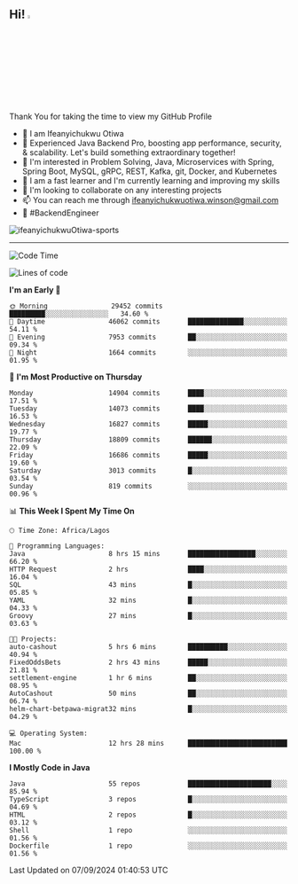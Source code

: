 <!-- BLOG-POST-LIST:START --><!-- BLOG-POST-LIST:END -->

## Hi! <img src="https://media.giphy.com/media/hvRJCLFzcasrR4ia7z/giphy.gif" width="4%"> 

Thank You for taking the time to view my GitHub Profile

- 👋 I am Ifeanyichukwu Otiwa
- 🚀 Experienced Java Backend Pro, boosting app performance, security, & scalability. Let's build something extraordinary together!
- 👀 I'm interested in Problem Solving, Java, Microservices with Spring, Spring Boot, MySQL, gRPC, REST, Kafka, git, Docker, and Kubernetes
- 🌱 I am a fast learner and I'm currently learning and improving my skills
- 💞️ I'm looking to collaborate on any interesting projects
- 📫 You can reach me through ifeanyichukwuotiwa.winson@gmail.com
- 🚀 #BackendEngineer

<p align="left" marginTop="10px"> <img src="https://komarev.com/ghpvc/?username=ifeanyichukwuOtiwa-sports&label=Profile%20views&color=0e75b6&style=for-the-badge" alt="ifeanyichukwuOtiwa-sports" /> </p>

***

<!--START_SECTION:waka-->
![Code Time](http://img.shields.io/badge/Code%20Time-2%2C871%20hrs%2057%20mins-blue)

![Lines of code](https://img.shields.io/badge/From%20Hello%20World%20I%27ve%20Written-20.9%20million%20lines%20of%20code-blue)

**I'm an Early 🐤** 

```text
🌞 Morning                29452 commits       █████████░░░░░░░░░░░░░░░░   34.60 % 
🌆 Daytime                46062 commits       ██████████████░░░░░░░░░░░   54.11 % 
🌃 Evening                7953 commits        ██░░░░░░░░░░░░░░░░░░░░░░░   09.34 % 
🌙 Night                  1664 commits        ░░░░░░░░░░░░░░░░░░░░░░░░░   01.95 % 
```
📅 **I'm Most Productive on Thursday** 

```text
Monday                   14904 commits       ████░░░░░░░░░░░░░░░░░░░░░   17.51 % 
Tuesday                  14073 commits       ████░░░░░░░░░░░░░░░░░░░░░   16.53 % 
Wednesday                16827 commits       █████░░░░░░░░░░░░░░░░░░░░   19.77 % 
Thursday                 18809 commits       ██████░░░░░░░░░░░░░░░░░░░   22.09 % 
Friday                   16686 commits       █████░░░░░░░░░░░░░░░░░░░░   19.60 % 
Saturday                 3013 commits        █░░░░░░░░░░░░░░░░░░░░░░░░   03.54 % 
Sunday                   819 commits         ░░░░░░░░░░░░░░░░░░░░░░░░░   00.96 % 
```


📊 **This Week I Spent My Time On** 

```text
🕑︎ Time Zone: Africa/Lagos

💬 Programming Languages: 
Java                     8 hrs 15 mins       █████████████████░░░░░░░░   66.20 % 
HTTP Request             2 hrs               ████░░░░░░░░░░░░░░░░░░░░░   16.04 % 
SQL                      43 mins             █░░░░░░░░░░░░░░░░░░░░░░░░   05.85 % 
YAML                     32 mins             █░░░░░░░░░░░░░░░░░░░░░░░░   04.33 % 
Groovy                   27 mins             █░░░░░░░░░░░░░░░░░░░░░░░░   03.63 % 

🐱‍💻 Projects: 
auto-cashout             5 hrs 6 mins        ██████████░░░░░░░░░░░░░░░   40.94 % 
FixedOddsBets            2 hrs 43 mins       █████░░░░░░░░░░░░░░░░░░░░   21.81 % 
settlement-engine        1 hr 6 mins         ██░░░░░░░░░░░░░░░░░░░░░░░   08.95 % 
AutoCashout              50 mins             ██░░░░░░░░░░░░░░░░░░░░░░░   06.74 % 
helm-chart-betpawa-migrat32 mins             █░░░░░░░░░░░░░░░░░░░░░░░░   04.29 % 

💻 Operating System: 
Mac                      12 hrs 28 mins      █████████████████████████   100.00 % 
```

**I Mostly Code in Java** 

```text
Java                     55 repos            █████████████████████░░░░   85.94 % 
TypeScript               3 repos             █░░░░░░░░░░░░░░░░░░░░░░░░   04.69 % 
HTML                     2 repos             █░░░░░░░░░░░░░░░░░░░░░░░░   03.12 % 
Shell                    1 repo              ░░░░░░░░░░░░░░░░░░░░░░░░░   01.56 % 
Dockerfile               1 repo              ░░░░░░░░░░░░░░░░░░░░░░░░░   01.56 % 
```




 Last Updated on 07/09/2024 01:40:53 UTC
<!--END_SECTION:waka-->

<!--
<p align="center">
![trophy](https://github-profile-trophy.vercel.app/?username=ifeanyichukwuOtiwa-sports&theme=onedark) (https://github.com/ryo-ma/github-profile-trophy)
</p>
-->

<!---
ifeanyi-otiwa/ifeanyi-otiwa is a ✨ special ✨ repository because its `README.md` (this file) appears on your GitHub profile.
You can click the Preview link to take a look at your changes.
--->

